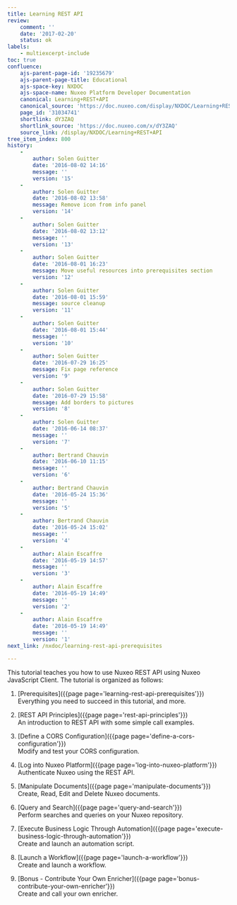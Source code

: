 ```yaml
---
title: Learning REST API
review:
    comment: ''
    date: '2017-02-20'
    status: ok
labels:
    - multiexcerpt-include
toc: true
confluence:
    ajs-parent-page-id: '19235679'
    ajs-parent-page-title: Educational
    ajs-space-key: NXDOC
    ajs-space-name: Nuxeo Platform Developer Documentation
    canonical: Learning+REST+API
    canonical_source: 'https://doc.nuxeo.com/display/NXDOC/Learning+REST+API'
    page_id: '31034741'
    shortlink: dY3ZAQ
    shortlink_source: 'https://doc.nuxeo.com/x/dY3ZAQ'
    source_link: /display/NXDOC/Learning+REST+API
tree_item_index: 800
history:
    -
        author: Solen Guitter
        date: '2016-08-02 14:16'
        message: ''
        version: '15'
    -
        author: Solen Guitter
        date: '2016-08-02 13:58'
        message: Remove icon from info panel
        version: '14'
    -
        author: Solen Guitter
        date: '2016-08-02 13:12'
        message: ''
        version: '13'
    -
        author: Solen Guitter
        date: '2016-08-01 16:23'
        message: Move useful resources into prerequisites section
        version: '12'
    -
        author: Solen Guitter
        date: '2016-08-01 15:59'
        message: source cleanup
        version: '11'
    -
        author: Solen Guitter
        date: '2016-08-01 15:44'
        message: ''
        version: '10'
    -
        author: Solen Guitter
        date: '2016-07-29 16:25'
        message: Fix page reference
        version: '9'
    -
        author: Solen Guitter
        date: '2016-07-29 15:58'
        message: Add borders to pictures
        version: '8'
    -
        author: Solen Guitter
        date: '2016-06-14 08:37'
        message: ''
        version: '7'
    -
        author: Bertrand Chauvin
        date: '2016-06-10 11:15'
        message: ''
        version: '6'
    -
        author: Bertrand Chauvin
        date: '2016-05-24 15:36'
        message: ''
        version: '5'
    -
        author: Bertrand Chauvin
        date: '2016-05-24 15:02'
        message: ''
        version: '4'
    -
        author: Alain Escaffre
        date: '2016-05-19 14:57'
        message: ''
        version: '3'
    -
        author: Alain Escaffre
        date: '2016-05-19 14:49'
        message: ''
        version: '2'
    -
        author: Alain Escaffre
        date: '2016-05-19 14:49'
        message: ''
        version: '1'
next_link: /nxdoc/learning-rest-api-prerequisites

---
```



This tutorial teaches you how to use Nuxeo REST API using Nuxeo JavaScript Client. The tutorial is organized as follows:

1.  [Prerequisites]({{page page='learning-rest-api-prerequisites'}})<br/>
Everything you need to succeed in this tutorial, and more.

2.  [REST API Principles]({{page page='rest-api-principles'}})<br/>
An introduction to REST API with some simple call examples.

3.  [Define a CORS Configuration]({{page page='define-a-cors-configuration'}})<br/>
Modify and test your CORS configuration.

4.  [Log into Nuxeo Platform]({{page page='log-into-nuxeo-platform'}})<br/>
Authenticate Nuxeo using the REST API.

5.  [Manipulate Documents]({{page page='manipulate-documents'}})<br/>
Create, Read, Edit and Delete Nuxeo documents.

6.  [Query and Search]({{page page='query-and-search'}})<br/>
Perform searches and queries on your Nuxeo repository.

7.  [Execute Business Logic Through Automation]({{page page='execute-business-logic-through-automation'}})<br/>
Create and launch an automation script.

8.  [Launch a Workflow]({{page page='launch-a-workflow'}})<br/>
Create and launch a workflow.

9. [Bonus - Contribute Your Own Enricher]({{page page='bonus-contribute-your-own-enricher'}})<br/>
Create and call your own enricher.
